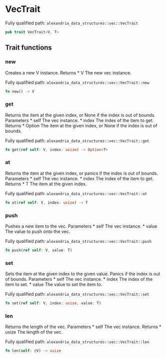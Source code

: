 # VecTrait

Fully qualified path: `alexandria_data_structures::vec::VecTrait`

```rust
pub trait VecTrait<V, T>
```

## Trait functions

### new

Creates a new V instance. Returns * V The new vec instance.

Fully qualified path: `alexandria_data_structures::vec::VecTrait::new`

```rust
fn new() -> V
```

### get

Returns the item at the given index, or None if the index is out of bounds. Parameters * self The vec instance. * index The index of the item to get. Returns * Option The item at the given index, or None if the index is out of bounds.

Fully qualified path: `alexandria_data_structures::vec::VecTrait::get`

```rust
fn get(ref self: V, index: usize) -> Option<T>
```

### at

Returns the item at the given index, or panics if the index is out of bounds. Parameters * self The vec instance. * index The index of the item to get. Returns * T The item at the given index.

Fully qualified path: `alexandria_data_structures::vec::VecTrait::at`

```rust
fn at(ref self: V, index: usize) -> T
```

### push

Pushes a new item to the vec. Parameters * self The vec instance. * value The value to push onto the vec.

Fully qualified path: `alexandria_data_structures::vec::VecTrait::push`

```rust
fn push(ref self: V, value: T)
```

### set

Sets the item at the given index to the given value. Panics if the index is out of bounds. Parameters * self The vec instance. * index The index of the item to set. * value The value to set the item to.

Fully qualified path: `alexandria_data_structures::vec::VecTrait::set`

```rust
fn set(ref self: V, index: usize, value: T)
```

### len

Returns the length of the vec. Parameters * self The vec instance. Returns * usize The length of the vec.

Fully qualified path: `alexandria_data_structures::vec::VecTrait::len`

```rust
fn len(self: @V) -> usize
```

